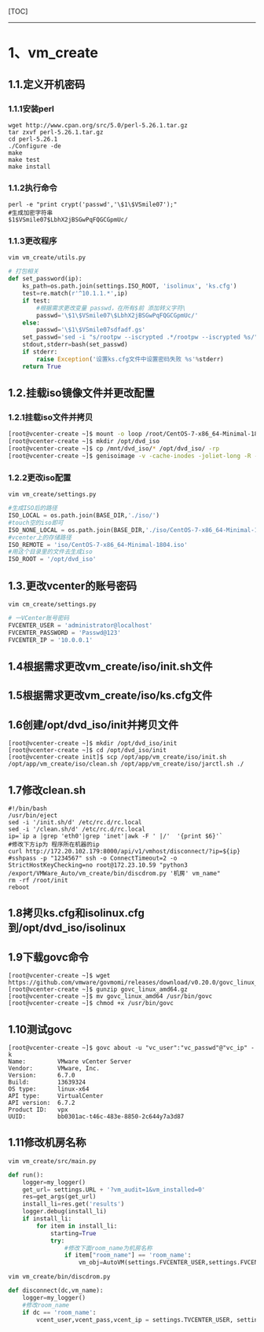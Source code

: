 [TOC]

------



# 1、vm_create

## 1.1.定义开机密码

### 1.1.1安装perl

```shell
wget http://www.cpan.org/src/5.0/perl-5.26.1.tar.gz
tar zxvf perl-5.26.1.tar.gz
cd perl-5.26.1
./Configure -de
make
make test
make install
```

### 1.1.2执行命令

```shell
perl -e "print crypt('passwd','\$1\$VSmile07');"
#生成加密字符串
$1$VSmile07$LbhX2jBSGwPqFQGCGpmUc/
```

### 1.1.3更改程序

`vim vm_create/utils.py`

```python 
# 打包相关
def set_password(ip):
    ks_path=os.path.join(settings.ISO_ROOT, 'isolinux', 'ks.cfg')
    test=re.match(r'^10.1.1.*',ip)
    if test:
        #根据需求更改变量 passwd，在所有$前 添加转义字符\
        passwd='\$1\$VSmile07\$LbhX2jBSGwPqFQGCGpmUc/'
    else:
        passwd='\$1\$VSmile07sdfadf.gs'
    set_passwd='sed -i "s/rootpw --iscrypted .*/rootpw --iscrypted %s/" %s'%(passwd,ks_path)
    stdout,stderr=bash(set_passwd)
    if stderr:
        raise Exception('设置ks.cfg文件中设置密码失败 %s'%stderr)
    return True
```

## 1.2.挂载iso镜像文件并更改配置

### 1.2.1挂载iso文件并拷贝

```bash
[root@vcenter-create ~]$ mount -o loop /root/CentOS-7-x86_64-Minimal-1804.iso /mnt/dvd_iso/
[root@vcenter-create ~]$ mkdir /opt/dvd_iso
[root@vcenter-create ~]$ cp /mnt/dvd_iso/* /opt/dvd_iso/ -rp
[root@vcenter-create ~]$ genisoimage -v -cache-inodes -joliet-long -R -J -T -V CentOS7 -o "/root/CentOS-7-x86_64-Minimal-1804.iso" -c isolinux/boot.cat -b isolinux/isolinux.bin -no-emul-boot -boot-load-size 4 -boot-info-table -eltorito-alt-boot -b images/efiboot.img -no-emul-boot /opt/dvd_iso
```

### 1.2.2更改iso配置

`vim vm_create/settings.py`

```python
#生成ISO后的路径
ISO_LOCAL = os.path.join(BASE_DIR,'./iso/')
#touch空的iso即可
ISO_NONE_LOCAL = os.path.join(BASE_DIR,'./iso/CentOS-7-x86_64-Minimal-1804_none.iso')
#vcenter上的存储路径
ISO_REMOTE = 'iso/CentOS-7-x86_64-Minimal-1804.iso'
#用这个目录里的文件去生成iso
ISO_ROOT = '/opt/dvd_iso'
```

## 1.3.更改vcenter的账号密码

<!--vcenter密码最好只有＠符号，不要有其他特殊字符，如下所示-->

`vim cm_create/settings.py`

```python 
# 一VCenter账号密码
FVCENTER_USER = 'administrator@localhost'
FVCENTER_PASSWORD = 'Passwd@123'
FVCENTER_IP = '10.0.0.1'
```

## 1.4根据需求更改vm_create/iso/init.sh文件

## 1.5根据需求更改vm_create/iso/ks.cfg文件

## 1.6创建/opt/dvd_iso/init并拷贝文件

```shell
[root@vcenter-create ~]$ mkdir /opt/dvd_iso/init
[root@vcenter-create ~]$ cd /opt/dvd_iso/init
[root@vcenter-create init]$ scp /opt/app/vm_create/iso/init.sh /opt/app/vm_create/iso/clean.sh /opt/app/vm_create/iso/jarctl.sh ./

```

## 1.7修改clean.sh

```shell
#!/bin/bash
/usr/bin/eject
sed -i '/init.sh/d' /etc/rc.d/rc.local
sed -i '/clean.sh/d' /etc/rc.d/rc.local
ip=`ip a |grep 'eth0'|grep 'inet'|awk -F ' |/'  '{print $6}'`
#修改下方ip为 程序所在机器的ip
curl http://172.20.102.179:8000/api/v1/vmhost/disconnect/?ip=${ip}
#sshpass -p "1234567" ssh -o ConnectTimeout=2 -o StrictHostKeyChecking=no root@172.23.10.59 "python3 /export/VMWare_Auto/vm_create/bin/discdrom.py '机房' vm_name"
rm -rf /root/init
reboot
```

## 1.8拷贝ks.cfg和isolinux.cfg到/opt/dvd_iso/isolinux

## 1.9下载govc命令

```shell
[root@vcenter-create ~]$ wget https://github.com/vmware/govmomi/releases/download/v0.20.0/govc_linux_amd64.gz
[root@vcenter-create ~]$ gunzip govc_linux_amd64.gz
[root@vcenter-create ~]$ mv govc_linux_amd64 /usr/bin/govc
[root@vcenter-create ~]$ chmod +x /usr/bin/govc
```

## 1.10测试govc

```shell
[root@vcenter-create ~]$ govc about -u "vc_user":"vc_passwd"@"vc_ip" -k
Name:         VMware vCenter Server
Vendor:       VMware, Inc.
Version:      6.7.0
Build:        13639324
OS type:      linux-x64
API type:     VirtualCenter
API version:  6.7.2
Product ID:   vpx
UUID:         bb0301ac-t46c-483e-8850-2c644y7a3d87
```

## 1.11修改机房名称

`vim vm_create/src/main.py`

```python
def run():
    logger=my_logger()
    get_url= settings.URL + '?vm_audit=1&vm_installed=0'
    res=get_args(get_url)
    install_li=res.get('results')
    logger.debug(install_li)
    if install_li:
        for item in install_li:
            starting=True
            try:
                #修改下面room_name为机房名称
                if item["room_name"] == 'room_name':
                    vm_obj=AutoVM(settings.FVCENTER_USER,settings.FVCENTER_PASSWORD,settings.FVCENTER_IP,item["room_name"],item["host_ip"],item["datastore"],item["vm_ip"],item["vm_gateway"],item["vm_cpu"],item["vm_memory"],item["vm_disk"],item["vm_name"],item["vm_proposer"],item["id"])
```

 `vim vm_create/bin/discdrom.py`              

```python
def disconnect(dc,vm_name):
    logger=my_logger()
    #修改room_name 
    if dc == 'room_name':
        vcent_user,vcent_pass,vcent_ip = settings.TVCENTER_USER, settings.TVCENTER_PASSWORD, settings.TVCENTER_IP
```



